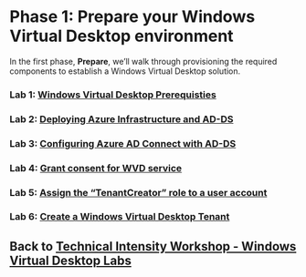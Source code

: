 # Phase 1: Prepare your Windows Virtual Desktop environment

In the first phase, **Prepare**, we’ll walk through provisioning the required components to establish a Windows Virtual Desktop solution.

### Lab 1: [Windows Virtual Desktop Prerequisties](Prepare-Lab01-Prerequisites.md)

### Lab 2: [Deploying Azure Infrastructure and AD-DS](Prepare-Lab02-Deploying-Azure-Infrastructure-and-AD-DS.md)

### Lab 3: [Configuring Azure AD Connect with AD-DS](Prepare-Lab03-Configuring-Azure-AD-Connect-with-AD-DS.md)

### Lab 4: [Grant consent for WVD service](Prepare-Lab04-Grant-consent-for-WVD-service.md)

### Lab 5: [Assign the “TenantCreator” role to a user account](Prepare-Lab05-Assign-the-“TenantCreator”-role-to-a-user-account.md)

### Lab 6: [Create a Windows Virtual Desktop Tenant](Prepare-Lab06-Create-a-Windows-Virtual-Desktop-Tenant.md)

## Back to [Technical Intensity Workshop - Windows Virtual Desktop Labs](../index.md)
